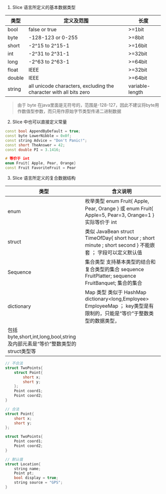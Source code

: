 1. Slice 语言所定义的基本数据类型

| 类型 | 定义及范围 | 长度 |
| --- | --- | --- |
| bool | false or true | >=1bit |
| byte | -128-123 or 0-255 | >=8bit |
| short | -2^15 to 2^15-1 | >=16bit |
| int | -2^31 to 2^31-1 | >=32bit |
| long | -2^63 to 2^63-1 | >=64bit |
| float | IEEE | >=32bit |
| double | IEEE | >=64bit |
| string | all unicode characters, excluding the character with all bits zero | variable-length |

> 由于 byte 在java里面是无符号的，范围是-128-127，因此不建议将byte用作数值型参数，而只用作原始字节类型传递二进制数据

2. Slice 中也可以直接定义常量
```C++
const bool AppendByDefault = true;
const byte LowerNibble = 0x0f;
const string Advice = "Don't Panic!";
const short TheAnswer = 42;
const double PI = 3.1416;

# 等价于 int 
enum Fruit{ Apple, Pear, Orange}
const Fruit FavoriteFruit = Pear
```

3. Slice 语言所定义的复合数据结构

|类型|含义说明|
| --- | ---|
| enum |枚举类型 enum Fruit{ Apple, Pear, Orange } 或 enum Fruit{ Apple=5, Pear=3, Orange=1 } 实际等价于 int|
| struct | 类似 JavaBean struct TimeOfDay{ short hour ; short minute ; short second }  不能嵌套 ；  字段可以定义默认值 |
| Sequence | 集合类型 支持基本类型的结合和复合类型的集合 sequence<Fruit> FruitPlatter; sequence<FruitPlatter> FruitBanquet; 集合的集合 |
| dictionary | Map 类型 类似于 HashMap  dictionary<long,Employee> EmployeeMap ； key类型是有限制的，只能是“等价”于整数类型的数据类型，
包括byte,short,int,long,bool,string及内部元素是“等价”整数类型的struct类型等 |

```C
// 不合法
struct TwoPoints{
    struct Point{  
        short x;
        short y;
    };
    Point coord1;
    Point coord2;
}

// 合法
struct Point{ 
    short x;
    short y;
};

struct TwoPoints{  
    Point coord1;
    Point coord2;
}

// 默认值
struct Location{
    string name;
    Point pt;
    bool display = true;
    string source = "GPS";
}

```